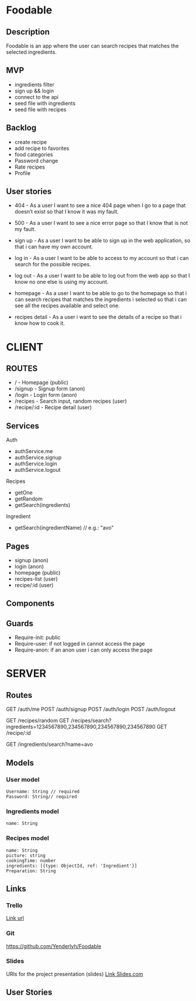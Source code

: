 

# Foodable

## Description
 Foodable is an app where the user can search recipes that matches the selected ingredients.


## MVP
- ingredients filter
- sign up && login
- connect to the api 
- seed file  with ingredients
- seed file  with recipes


## Backlog
- create recipe
- add recipe to favorites
- food categories
- Password change
- Rate recipes
- Profile

## User stories
- 404 - As a user I want to see a nice 404 page when I go to a page that doesn’t exist so that I know it was my fault.

- 500 - As a user I want to see a nice error page so that I know that is not my fault.

- sign up - As a user I want to be able to sign up in the web application, so that i can have my own account.

- log in - As a user I want to be able to access to my account so that i can search for the possible recipes.

- log out - As a user I want to be able to log out from the web app so that I know no one else is using my account.

- homepage - As a user I want to be able to go to the homepage so that i can search recipes that matches the ingredients i selected so that i can see all the recipes available and select one.

- recipes detail - As a user i want to see the details of a recipe so that i know how to cook it.

# CLIENT

## ROUTES 

- / - Homepage (public)
- /signup - Signup form (anon)
- /login - Login form (anon)
- /recipes - Search input, random recipes (user)
- /recipe/:id - Recipe detail (user)

## Services
Auth
- authService.me
- authService.signup 
- authService.login 
- authService.logout 


Recipes
  - getOne
  - getRandom
  - getSearch(ingredients)

Ingredient
- getSearch(ingredientName) // e.g.: "avo"


## Pages
  - signup (anon)
  - login (anon)
  - homepage (public)
  - recipes-list (user)
  - recipe/:id (user)

## Components

## Guards
- Require-init: public
- Require-user: if not logged in cannot access the page
- Require-anon: if an anon user i can only access the page



# SERVER

## Routes
GET /auth/me
POST /auth/signup 
POST /auth/login 
POST /auth/logout 

GET /recipes/random
GET /recipes/search?ingredients=1234567890,234567890,234567890,234567890
GET /recipe/:id

GET /ingredients/search?name=avo

## Models

### User model 

```
Username: String // required
Password: String// required
```

### Ingredients model 
```
name: String
```

### Recipes model
```
name: String
picture: string
cookingTime: number
ingredients: [{type: ObjectId, ref: 'Ingredient'}]
Preparation: String

```

## Links


### Trello
[Link url](https://trello.com)


### Git
https://github.com/Yenderlyh/Foodable

### Slides
URls for the project presentation (slides)
[Link Slides.com](http://slides.com)
## User Stories
